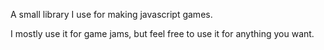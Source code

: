 A small library I use for making javascript games.

I mostly use it for game jams, but feel free to use it for anything you want.
